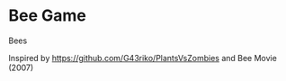 Bee Game
===============

Bees

Inspired by https://github.com/G43riko/PlantsVsZombies and Bee Movie (2007)
